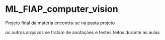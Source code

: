 # ML_FIAP_computer_vision

Projeto final da materia encontra-se na pasta projeto

os outros arquivos se tratam de anotações e testes feitos durante as aulas
